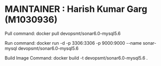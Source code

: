 # MAINTAINER : Harish Kumar Garg (M1030936)
Pull command: docker pull devopsmt/sonar6.0-mysql5.6

Run command: docker run -d -p 3306:3306 -p 9000:9000 --name sonar-mysql devopsmt/sonar6.0-mysql5.6

Build Image Command: docker build -t devopsmt/sonar6.0-mysql5.6 .
